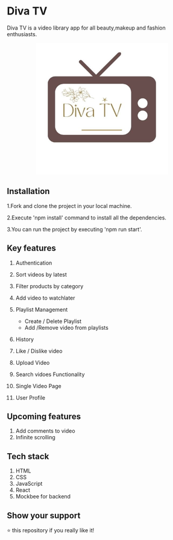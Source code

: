 # Diva TV

Diva TV is a video library app for all beauty,makeup and fashion enthusiasts.

<p align="center">
  <img src="/public/DivaTVLogo.jpg" width="350" title="hover text">
 
</p>

## Installation
1.Fork and clone the project in your local machine.

2.Execute 'npm install' command to install all the dependencies.

3.You can run the project by executing 'npm run start'.


## Key features
1. Authentication

2. Sort videos by latest

3. Filter products by category
4. Add video to watchlater
5. Playlist Management
   - Create / Delete Playlist
   - Add /Remove video from playlists
6. History 
7. Like / Dislike video
8. Upload Video
9. Search vidoes Functionality
10. Single Video Page
11. User Profile


## Upcoming features

1. Add comments to video
2. Infinite scrolling


## Tech stack 
1. HTML
2. CSS
3. JavaScript
4. React
2. Mockbee for backend


## Show your support
⭐ this repository if you really like it!
